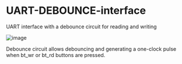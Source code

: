 # UART-DEBOUNCE-interface
UART interface with a debounce circuit for reading and writing <br>

![image](https://user-images.githubusercontent.com/57245076/147792899-4058f74a-73ed-451c-89de-0084f942d55c.png)

Debounce circuit allows debouncing and generating a one-clock pulse when bt_wr or bt_rd buttons are pressed.
